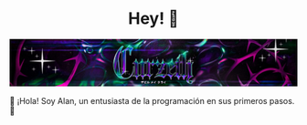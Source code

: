 <div align="center">
<h1 align="center">Hey! 👋</h1>
</div>
<img src="https://raw.githubusercontent.com/Curzeth/Curzeth/main/Banner.jpg">
<p>👋 ¡Hola! Soy Alan, un entusiasta de la programación en sus primeros pasos. 🚀</p>
